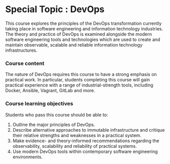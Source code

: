 # Special Topic : DevOps

This course explores the principles of the DevOps transformation currently taking place in software engineering and information technology industries. The theory and practice of DevOps is examined alongside the modern software engineering tools and technologies which are used to create and maintain observable, scalable and reliable information technology infrastructures.

### Course content

The nature of DevOps requires this course to have a strong emphasis on practical work. In particular, students completing this course will gain practical experience with a range of industrial-strength tools, including Docker, Ansible, Vagrant, GitLab and more.

### Course learning objectives
Students who pass this course should be able to:
1. Outline the major principles of DevOps.
2. Describe alternative approaches to immutable infrastructure and critique their relative strengths and weaknesses in a practical system.
3. Make evidence- and theory-informed recommendations regarding the observability, scalability and reliability of practical systems.
4. Use modern DevOps tools within contemporary software engineering environments.
